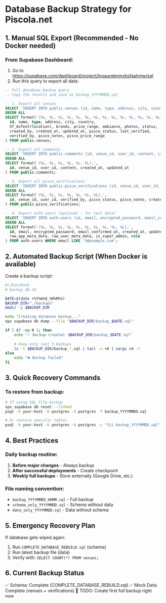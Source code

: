 # Database Backup Strategy for Piscola.net

## 1. **Manual SQL Export (Recommended - No Docker needed)**

### From Supabase Dashboard:
1. Go to https://supabase.com/dashboard/project/lnoaurqbnmxbsfaahnjw/sql
2. Run this query to export all data:

```sql
-- Full database backup query
-- Copy the results and save as backup_YYYYMMDD.sql

-- 1. Export all venues
SELECT 'INSERT INTO public.venues (id, name, type, address, city, country, location, brands, price_range, ambiance, photos, status, created_by, created_at, updated_at, pisco_status, last_verified, verified_by, pisco_notes, pisco_price_range) VALUES' 
UNION ALL
SELECT format('(%L, %L, %L, %L, %L, %L, %L, %L, %L, %L, %L, %L, %L, %L, %L, %L, %L, %L, %L, %L),',
  id, name, type, address, city, country, 
  ST_AsText(location), brands, price_range, ambiance, photos, status, 
  created_by, created_at, updated_at, pisco_status, last_verified, 
  verified_by, pisco_notes, pisco_price_range
) FROM public.venues;

-- 2. Export all comments  
SELECT 'INSERT INTO public.comments (id, venue_id, user_id, content, created_at, updated_at) VALUES'
UNION ALL
SELECT format('(%L, %L, %L, %L, %L, %L),',
  id, venue_id, user_id, content, created_at, updated_at
) FROM public.comments;

-- 3. Export all pisco_verifications
SELECT 'INSERT INTO public.pisco_verifications (id, venue_id, user_id, verified_by, pisco_status, pisco_notes, created_at) VALUES'
UNION ALL
SELECT format('(%L, %L, %L, %L, %L, %L, %L),',
  id, venue_id, user_id, verified_by, pisco_status, pisco_notes, created_at
) FROM public.pisco_verifications;

-- 4. Export auth users (optional - for test data)
SELECT 'INSERT INTO auth.users (id, email, encrypted_password, email_confirmed_at, created_at, updated_at, raw_app_meta_data, raw_user_meta_data, is_super_admin, role) VALUES'
UNION ALL
SELECT format('(%L, %L, %L, %L, %L, %L, %L, %L, %L, %L),',
  id, email, encrypted_password, email_confirmed_at, created_at, updated_at, 
  raw_app_meta_data, raw_user_meta_data, is_super_admin, role
) FROM auth.users WHERE email LIKE '%@example.com';
```

## 2. **Automated Backup Script (When Docker is available)**

Create a backup script:

```bash
#!/bin/bash
# backup_db.sh

DATE=$(date +%Y%m%d_%H%M%S)
BACKUP_DIR="./backups"
mkdir -p $BACKUP_DIR

echo "Creating database backup..."
npx supabase db dump --file "$BACKUP_DIR/backup_$DATE.sql"

if [ $? -eq 0 ]; then
    echo "✅ Backup created: $BACKUP_DIR/backup_$DATE.sql"
    
    # Keep only last 5 backups
    ls -t $BACKUP_DIR/backup_*.sql | tail -n +6 | xargs rm -f
else
    echo "❌ Backup failed"
fi
```

## 3. **Quick Recovery Commands**

### To restore from backup:
```bash
# If using SQL file backup
npx supabase db reset --linked
psql -h your-host -U postgres -d postgres -f backup_YYYYMMDD.sql

# Or restore specific tables
psql -h your-host -U postgres -d postgres -c "\\i backup_YYYYMMDD.sql"
```

## 4. **Best Practices**

### Daily backup routine:
1. **Before major changes** - Always backup
2. **After successful deployments** - Create checkpoint
3. **Weekly full backups** - Store externally (Google Drive, etc.)

### File naming convention:
- `backup_YYYYMMDD_HHMM.sql` - Full backup
- `schema_only_YYYYMMDD.sql` - Schema without data  
- `data_only_YYYYMMDD.sql` - Data without schema

## 5. **Emergency Recovery Plan**

If database gets wiped again:
1. Run `COMPLETE_DATABASE_REBUILD.sql` (schema)
2. Run latest backup file (data)
3. Verify with: `SELECT COUNT(*) FROM venues;`

## 6. **Current Backup Status**

✅ Schema: Complete (COMPLETE_DATABASE_REBUILD.sql)
✅ Mock Data: Complete (venues + verifications)
📝 TODO: Create first full backup right now
